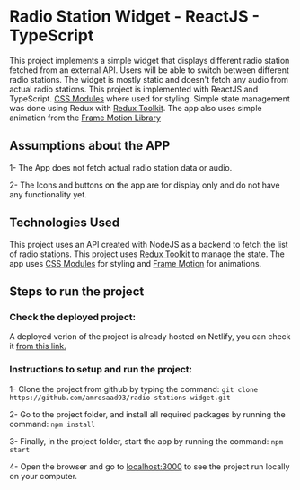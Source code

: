# Radio Station Widget - ReactJS - TypeScript

This project implements a simple widget that displays different radio station fetched from an external API. Users will be able to switch between different radio stations. The widget is mostly static and doesn't fetch any audio from actual radio stations. This project is implemented with ReactJS and TypeScript. [CSS Modules](https://github.com/css-modules/css-modules) where used for styling. Simple state management was done using Redux with [Redux Toolkit](https://redux-toolkit.js.org/). The app also uses simple animation from the [Frame Motion Library](https://www.framer.com/motion/)

## Assumptions about the APP

1- The App does not fetch actual radio station data or audio.

2- The Icons and buttons on the app are for display only and do not have any functionality yet.

## Technologies Used

This project uses an API created with NodeJS as a backend to fetch the list of radio stations. This project uses [Redux Toolkit](https://redux-toolkit.js.org/) to manage the state. The app uses [CSS Modules](https://github.com/css-modules/css-modules) for styling and [Frame Motion](https://www.framer.com/motion/) for animations.

## Steps to run the project

### Check the deployed project:

A deployed verion of the project is already hosted on Netlify, you can check it [from this link.]()

### Instructions to setup and run the project:

1- Clone the project from github by typing the command: `git clone https://github.com/amrosaad93/radio-stations-widget.git`

2- Go to the project folder, and install all required packages by running the command: `npm install`

3- Finally, in the project folder, start the app by running the command: `npm start`

4- Open the browser and go to [localhost:3000](localhost:3000) to see the project run locally on your computer.
